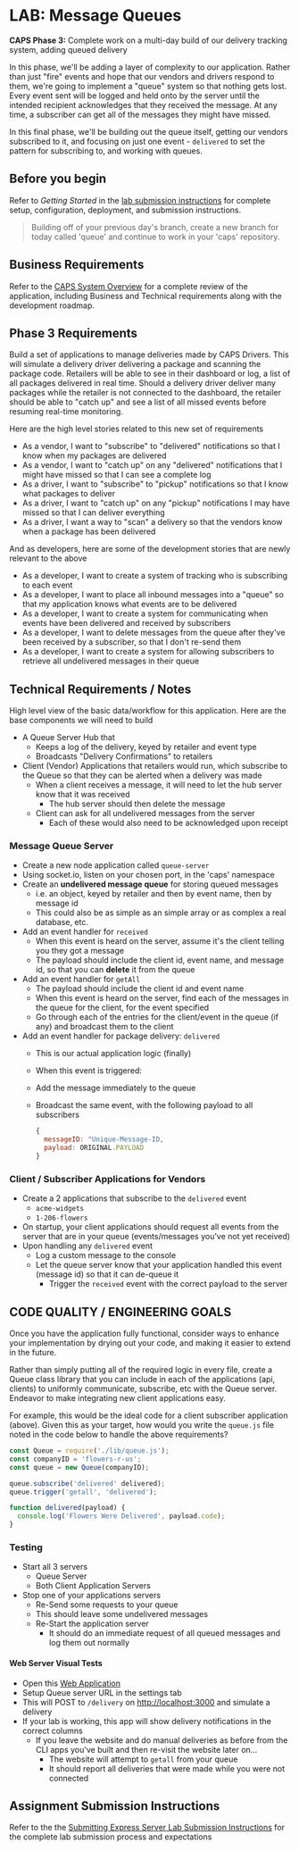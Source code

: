 # LAB: Message Queues

**CAPS Phase 3:** Complete work on a multi-day build of our delivery tracking system, adding queued delivery

In this phase, we'll be adding a layer of complexity to our application. Rather than just "fire" events and hope that our vendors and drivers respond to them, we're going to implement a "queue" system so that nothing gets lost. Every event sent will be logged and held onto by the server until the intended recipient acknowledges that they received the message. At any time, a subscriber can get all of the messages they might have missed.

In this final phase, we'll be building out the queue itself, getting our vendors subscribed to it, and focusing on just one event - `delivered` to set the pattern for subscribing to, and working with queues.

## Before you begin

Refer to *Getting Started*  in the [lab submission instructions](../../../reference/submission-instructions/labs/README.md) for complete setup, configuration, deployment, and submission instructions.

> Building off of your previous day's branch, create a new branch for today called 'queue' and continue to work in your 'caps' repository.

## Business Requirements

Refer to the [CAPS System Overview](../../apps-and-libraries/caps/README.md) for a complete review of the application, including Business and Technical requirements along with the development roadmap.

## Phase 3 Requirements

Build a set of applications to manage deliveries made by CAPS Drivers. This will simulate a delivery driver delivering a package and scanning the package code. Retailers will be able to see in their dashboard or log, a list of all packages delivered in real time. Should a delivery driver deliver many packages while the retailer is not connected to the dashboard, the retailer should be able to "catch up" and see a list of all missed events before resuming real-time monitoring.

Here are the high level stories related to this new set of requirements

- As a vendor, I want to "subscribe" to "delivered" notifications so that I know when my packages are delivered
- As a vendor, I want to "catch up" on any "delivered" notifications that I might have missed so that I can see a complete log
- As a driver, I want to "subscribe" to "pickup" notifications so that I know what packages to deliver
- As a driver, I want to "catch up" on any "pickup" notifications I may have missed so that I can deliver everything
- As a driver, I want a way to "scan" a delivery so that the vendors know when a package has been delivered

And as developers, here are some of the development stories that are newly relevant to the above

- As a developer, I want to create a system of tracking who is subscribing to each event
- As a developer, I want to place all inbound messages into a "queue" so that my application knows what events are to be delivered
- As a developer, I want to create a system for communicating when events have been delivered and received by subscribers
- As a developer, I want to delete messages from the queue after they've been received by a subscriber, so that I don't re-send them
- As a developer, I want to create a system for allowing subscribers to retrieve all undelivered messages in their queue

## Technical Requirements / Notes

High level view of the basic data/workflow for this application. Here are the base components we will need to build

- A Queue Server Hub that
  - Keeps a log of the delivery, keyed by retailer and event type
  - Broadcasts "Delivery Confirmations" to retailers
- Client (Vendor) Applications that retailers would run, which subscribe to the Queue so that they can be alerted when a delivery was made
  - When a client receives a message, it will need to let the hub server know that it was received
    - The hub server should then delete the message
  - Client can ask for all undelivered messages from the server
    - Each of these would also need to be acknowledged upon receipt

### Message Queue Server

- Create a new node application called `queue-server`
- Using socket.io, listen on your chosen port, in the 'caps' namespace
- Create an **undelivered message queue** for storing queued messages
  - i.e. an object, keyed by retailer and then by event name, then by message id
  - This could also be as simple as an simple array or as complex a real database, etc.
- Add an event handler for `received`
  - When this event is heard on the server, assume it's the client telling you they got a message
  - The payload should include the client id, event name, and message id, so that you can **delete** it from the queue
- Add an event handler for `getAll`
  - The payload should include the client id and event name
  - When this event is heard on the server, find each of the messages in the queue for the client, for the event specified
  - Go through each of the entries for the client/event in the queue (if any) and broadcast them to the client
- Add an event handler for package delivery: `delivered`
  - This is our actual application logic (finally)
  - When this event is triggered:
  - Add the message immediately to the queue
  - Broadcast the same event, with the following payload to all subscribers

    ```javascript
    {
      messageID: "Unique-Message-ID,
      payload: ORIGINAL.PAYLOAD
    }
    ```

### Client / Subscriber Applications for Vendors

- Create a 2 applications that subscribe to the `delivered` event
  - `acme-widgets`
  - `1-206-flowers`
- On startup, your client applications should request all events from the server that are in your queue (events/messages you've not yet received)
- Upon handling any `delivered` event
  - Log a custom message to the console
  - Let the queue server know that your application handled this event (message id) so that it can de-queue it
    - Trigger the `received` event with the correct payload to the server

## CODE QUALITY / ENGINEERING GOALS

Once you have the application fully functional, consider ways to enhance your implementation by drying out your code, and making it easier to extend in the future.

Rather than simply putting all of the required logic in every file, create a Queue class library that you can include in each of the applications (api, clients) to uniformly communicate, subscribe, etc with the Queue server. Endeavor to make integrating new client applications easy.

For example, this would be the ideal code for a client subscriber application (above). Given this as your target, how would you write the `queue.js` file noted in the code below to handle the above requirements?

```javascript
const Queue = require('./lib/queue.js');
const companyID = 'flowers-r-us';
const queue = new Queue(companyID);

queue.subscribe('delivered' delivered);
queue.trigger('getall', 'delivered');

function delivered(payload) {
  console.log('Flowers Were Delivered', payload.code);
}
```

### Testing

- Start all 3 servers
  - Queue Server
  - Both Client Application Servers
- Stop one of your applications servers
  - Re-Send some requests to your queue
  - This should leave some undelivered messages
  - Re-Start the application server
    - It should do an immediate request of all queued messages and log them out normally

#### Web Server Visual Tests

- Open this [Web Application](https://javascript-401.netlify.app/)
- Setup Queue server URL in the settings tab
- This will POST to `/delivery` on <http://localhost:3000> and simulate a delivery
- If your lab is working, this app will show delivery notifications in the correct columns
  - If you leave the website and do manual deliveries as before from the CLI apps you've built and then re-visit the website later on...
    - The website will attempt to `getall` from your queue
    - It should report all deliveries that were made while you were not connected

## Assignment Submission Instructions

Refer to the the [Submitting Express Server Lab Submission Instructions](../../../reference/submission-instructions/labs/express-servers.md) for the complete lab submission process and expectations
